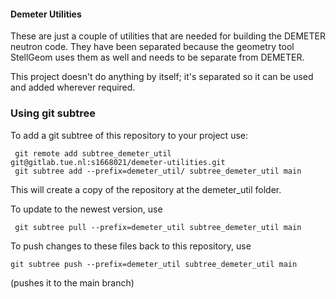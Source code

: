 #### Demeter Utilities


These are just a couple of utilities that are needed for building the DEMETER neutron code. They have been separated
because the geometry tool StellGeom uses them as well and needs to be separate from DEMETER.

This project doesn't do anything by itself; it's separated so it can be used and added wherever required.

### Using git subtree

To add a git subtree of this repository to your project use:

```
 git remote add subtree_demeter_util git@gitlab.tue.nl:s1668021/demeter-utilities.git
 git subtree add --prefix=demeter_util/ subtree_demeter_util main
```

This will create a copy of the repository at the demeter_util folder.

To update to the newest version, use 

```
 git subtree pull --prefix=demeter_util subtree_demeter_util main
```

To push changes to these files back to this repository, use 

```
git subtree push --prefix=demeter_util subtree_demeter_util main
```
(pushes it to the main branch)
